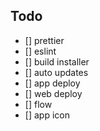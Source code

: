 ## Todo

- [] prettier
- [] eslint
- [] build installer
- [] auto updates
- [] app deploy
- [] web deploy
- [] flow
- [] app icon
